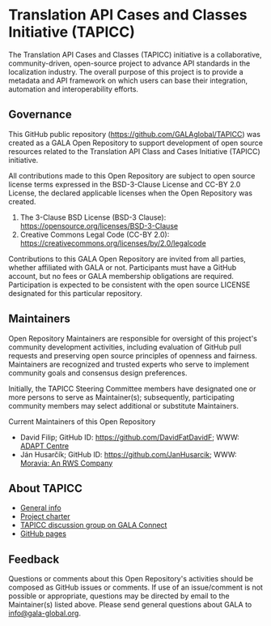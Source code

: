 # Translation API Cases and Classes Initiative (TAPICC)
The Translation API Cases and Classes (TAPICC) initiative is a collaborative, community-driven, open-source project to advance API standards in the localization industry. The overall purpose of this project is to provide a metadata and API framework on which users can base their integration, automation and interoperability efforts.

## Governance
 
This GitHub public repository (https://github.com/GALAglobal/TAPICC) was created as a GALA Open Repository to support development of open source resources related to the Translation API Class and Cases Initiative (TAPICC) initiative.
 
All contributions made to this Open Repository are subject to open source license terms expressed in the BSD-3-Clause License and CC-BY 2.0 License, the declared applicable licenses when the Open Repository was created.


1. The 3-Clause BSD License (BSD-3 Clause): https://opensource.org/licenses/BSD-3-Clause
2. Creative Commons Legal Code (CC-BY 2.0): https://creativecommons.org/licenses/by/2.0/legalcode
 
Contributions to this GALA Open Repository are invited from all parties, whether affiliated with GALA or not. Participants must have a GitHub account, but no fees or GALA membership obligations are required. Participation is expected to be consistent with the open source LICENSE designated for this particular repository.
 
## Maintainers
Open Repository Maintainers are responsible for oversight of this project's community development activities, including evaluation of GitHub pull requests and preserving open source principles of openness and fairness. Maintainers are recognized and trusted experts who serve to implement community goals and consensus design preferences.
 
Initially, the TAPICC  Steering Committee members have designated one or more persons to serve as Maintainer(s); subsequently, participating community members may select additional or substitute Maintainers.
 
Current Maintainers of this Open Repository

* David Filip; GitHub ID:  https://github.com/DavidFatDavidF; WWW: [ADAPT Centre](http://adaptcentre.ie/)
* Ján Husarčík; GitHub ID: https://github.com/JanHusarcik; WWW: [Moravia: An RWS Company](https://www.moravia.com/)
 
## About TAPICC
* [General info](https://www.gala-global.org/translation-api-class-and-cases)
* [Project charter](https://www.gala-global.org/sites/default/files/uploads/pdfs/GALA%20TAPICC%20Project%20Charter.pdf)
* [TAPICC discussion group on GALA Connect](https://www.gala-global.org/tapicc-translation-api-class-and-cases-initiative)
* [GitHub pages](https://galaglobal.github.io/TAPICC/)
 
## Feedback
Questions or comments about this Open Repository's activities should be composed as GitHub issues or comments. If use of an issue/comment is not possible or appropriate, questions may be directed by email to the Maintainer(s) listed above. Please send general questions about GALA to info@gala-global.org. 
